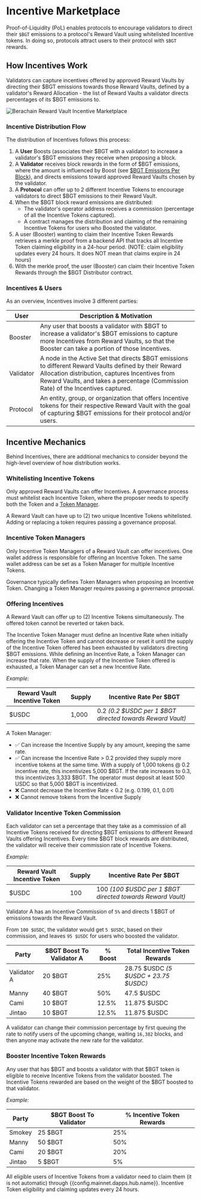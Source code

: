 <script setup>
  import config from '@berachain/config/constants.json';
</script>

# Incentive Marketplace

Proof-of-Liquidity (PoL) enables protocols to encourage validators to direct their `$BGT` emissions to a protocol's Reward Vault using whitelisted Incentive tokens. In doing so, protocols attract users to their protocol with `$BGT` rewards.

## How Incentives Work

Validators can capture incentives offered by approved Reward Vaults by directing their $BGT emissions towards those Reward Vaults, defined by a validator's Reward Allocation - the list of Reward Vaults a validator directs percentages of its $BGT emissions to.

![Berachain Reward Vault Incentive Marketplace](/assets/berachain-incentive-marketplace.png)

### Incentive Distribution Flow

The distribution of Incentives follows this process:

1. A **User** Boosts (associates their $BGT with a validator) to increase a validator's $BGT emissions they receive when proposing a block.
2. A **Validator** receives block rewards in the form of $BGT emissions, where the amount is influenced by Boost (see [\$BGT Emissions Per Block](/learn/pol/bgtmath#bgt-emissions-per-block)), and directs emissions toward approved Reward Vaults chosen by the validator.
3. A **Protocol** can offer up to 2 different Incentive Tokens to encourage validators to direct $BGT emissions to their Reward Vault.
4. When the $BGT block reward emissions are distributed:
   - The validator's operator address receives a commission (percentage of all the Incentive Tokens captured).
   - A contract manages the distribution and claiming of the remaining Incentive Tokens for users who Boosted the validator.
5. A user (Booster) wanting to claim their Incentive Token Rewards retrieves a merkle proof from a backend API that tracks all Incentive Token claiming eligibility in a 24-hour period. (NOTE: claim eligibility updates every 24 hours. It does NOT mean that claims expire in 24 hours)
6. With the merkle proof, the user (Booster) can claim their Incentive Token Rewards through the $BGT Distributor contract.

### Incentives & Users

As an overview, Incentives involve 3 different parties:

| User      | Description & Motivation                                                                                                                                                                                                                      |
| --------- | --------------------------------------------------------------------------------------------------------------------------------------------------------------------------------------------------------------------------------------------- |
| Booster   | Any user that boosts a validator with $BGT to increase a validator's $BGT emissions to capture more Incentives from Reward Vaults, so that the Booster can take a portion of those Incentives.                              |
| Validator | A node in the Active Set that directs $BGT emissions to different Reward Vaults defined by their Reward Allocation distribution, captures Incentives from Reward Vaults, and takes a percentage (Commission Rate) of the Incentives captured. |
| Protocol  | An entity, group, or organization that offers Incentive tokens for their respective Reward Vault with the goal of capturing $BGT emissions for their protocol and/or users.                                                                   |

## Incentive Mechanics

Behind Incentives, there are additional mechanics to consider beyond the high-level overview of how distribution works.

### Whitelisting Incentive Tokens

Only approved Reward Vaults can offer Incentives. A governance process must whitelist each Incentive Token, where the proposer needs to specify both the Token and a [Token Manager](#incentive-token-managers).

A Reward Vault can have up to (2) two unique Incentive Tokens whitelisted. Adding or replacing a token requires passing a governance proposal.

### Incentive Token Managers

Only Incentive Token Managers of a Reward Vault can offer incentives. One wallet address is responsible for offering an Incentive Token. The same wallet address can be set as a Token Manager for multiple Incentive Tokens.

Governance typically defines Token Managers when proposing an Incentive Token.
Changing a Token Manager requires passing a governance proposal.

### Offering Incentives

A Reward Vault can offer up to (2) Incentive Tokens simultaneously. The offered token cannot be reverted or taken back.

The Incentive Token Manager must define an Incentive Rate when initially offering the Incentive Token and cannot decrease or reset it until the supply of the Incentive Token offered has been exhausted by validators directing $BGT emissions. While defining an Incentive Rate, a Token Manager can increase that rate. When the supply of the Incentive Token offered is exhausted, a Token Manager can set a new Incentive Rate.

_Example:_

| Reward Vault Incentive Token | Supply | Incentive Rate Per $BGT                                    | 
| ---------------------------- | ------ | ---------------------------------------------------------- |
| $USDC                        | 1,000   | 0.2 _(0.2 $USDC per 1 $BGT directed towards Reward Vault)_ |

A Token Manager:

- ✅ Can increase the Incentive Supply by any amount, keeping the same rate.
- ✅ Can increase the Incentive Rate > 0.2 provided they supply more incentive tokens at the same time. With a supply of 1,000 tokens @ 0.2 incentive rate, this incentivizes 5,000 $BGT. If the rate increases to 0.3, this incentivizes 3,333 $BGT. The operator must deposit at least 500 USDC so that 5,000 $BGT is incentivized.
- ❌ Cannot decrease the Incentive Rate < 0.2 (e.g. 0.199, 0.1, 0.01)
- ❌ Cannot remove tokens from the Incentive Supply


### Validator Incentive Token Commission

Each validator can set a percentage that they take as a commission of all Incentive Tokens received for directing $BGT emissions to different Reward Vaults offering Incentives. Every time $BGT block rewards are distributed, the validator will receive their commission rate of Incentive Tokens.

_Example:_

| Reward Vault Incentive Token | Supply | Incentive Rate Per $BGT                                    |
| ---------------------------- | ------ | ---------------------------------------------------------- |
| $USDC                        | 100    | 100 _(100 $USDC per 1 $BGT directed towards Reward Vault)_ |

Validator A has an Incentive Commission of `5%` and directs 1 $BGT of emissions towards the Reward Vault.

From `100 $USDC`, the validator would get `5 $USDC`, based on their commission, and leaves `95 $USDC` for users who boosted the validator.

| Party       | $BGT Boost To Validator A | % Boost | Total Incentive Token Rewards         |
| ----------- | ------------------------- | ------- | ------------------------------------- |
| Validator A | 20 $BGT                   | 25%     | 28.75 $USDC _(5 $USDC + 23.75 $USDC)_ |
| Manny       | 40 $BGT                   | 50%     | 47.5 $USDC                            |
| Cami        | 10 $BGT                   | 12.5%   | 11.875 $USDC                          |
| Jintao      | 10 $BGT                   | 12.5%   | 11.875 $USDC                          |

A validator can change their commission percentage by first queuing the rate to notify users of the upcoming change, waiting `16,382` blocks, and then anyone may activate the new rate for the validator.

### Booster Incentive Token Rewards

Any user that has $BGT and boosts a validator with that $BGT token is eligible to receive Incentive Tokens from the validator boosted.
The Incentive Tokens rewarded are based on the weight of the $BGT boosted to that validator.

_Example:_

| Party  | $BGT Boost To Validator | % Incentive Token Rewards |
| ------ | ----------------------- | ------------------------- |
| Smokey | 25 $BGT                 | 25%                       |
| Manny  | 50 $BGT                 | 50%                       |
| Cami   | 20 $BGT                 | 20%                       |
| Jintao | 5 $BGT                  | 5%                        |

All eligible users of Incentive Tokens from a validator need to claim them (it is not automatic) through <a :href="config.mainnet.dapps.hub.url">{{config.mainnet.dapps.hub.name}}</a>. Incentive Token eligibility and claiming updates every 24 hours.
